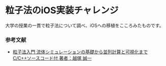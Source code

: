 # 粒子法のiOS実装チャレンジ

大学の授業の一貫で粒子法について調べ、iOSへの移植をこころみたものです。

### 参考文献

- [粒子法入門 流体シミュレーションの基礎から並列計算と可視化まで C/C++ソースコード付 著者：越塚 誠一](http://amzn.asia/5Vemmui)
